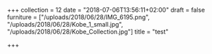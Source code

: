 +++
collection = 12
date = "2018-07-06T13:56:11+02:00"
draft = false
furniture = ["/uploads/2018/06/28/IMG_6195.png", "/uploads/2018/06/28/Kobe_1_small.jpg", "/uploads/2018/06/28/Kobe_Collection.jpg"]
title = "test"

+++
